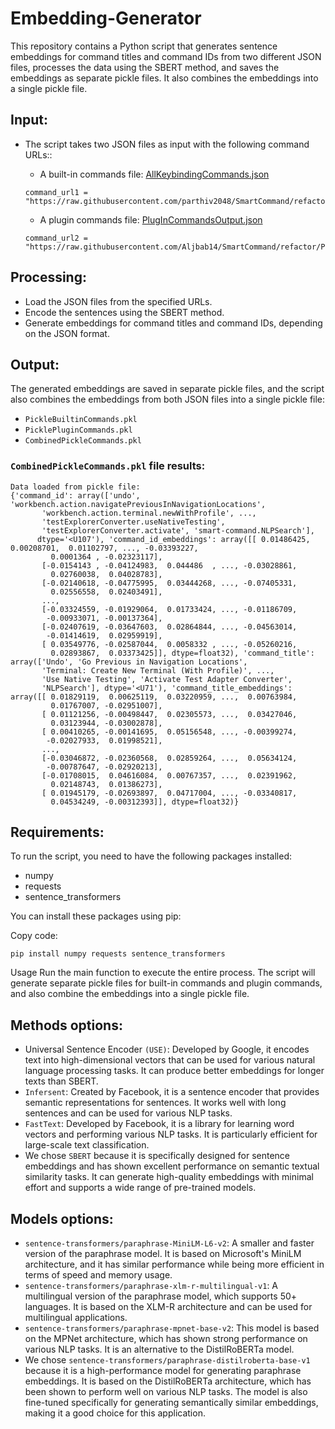 # Embedding-Generator
This repository contains a Python script that generates sentence embeddings for command titles and command IDs from two different JSON files, processes the data using the SBERT method, and saves the embeddings as separate pickle files. It also combines the embeddings into a single pickle file.

## Input:
* The script takes two JSON files as input with the following command URLs::
  * A built-in commands file: [AllKeybindingCommands.json](https://github.com/parthiv2048/SmartCommand/blob/refactor/NLP_and_backend/AllKeybindingCommands.json)
  ```
  command_url1 = "https://raw.githubusercontent.com/parthiv2048/SmartCommand/refactor/NLP_and_backend/AllKeybindingCommands.json"
  ```
  
  * A plugin commands file: [PlugInCommandsOutput.json](https://github.com/Aljbab14/SmartCommand/blob/refactor/PlugInCommandsOutput.json)
  ```
  command_url2 = "https://raw.githubusercontent.com/Aljbab14/SmartCommand/refactor/PlugInCommandsOutput.json"
  ```

## Processing:
* Load the JSON files from the specified URLs.
* Encode the sentences using the SBERT method.
* Generate embeddings for command titles and command IDs, depending on the JSON format.

## Output:
The generated embeddings are saved in separate pickle files, and the script also combines the embeddings from both JSON files into a single pickle file:

* `PickleBuiltinCommands.pkl`
* `PicklePluginCommands.pkl`
* `CombinedPickleCommands.pkl`

### `CombinedPickleCommands.pkl` file results:
```
Data loaded from pickle file:
{'command_id': array(['undo', 'workbench.action.navigatePreviousInNavigationLocations',
       'workbench.action.terminal.newWithProfile', ...,
       'testExplorerConverter.useNativeTesting',
       'testExplorerConverter.activate', 'smart-command.NLPSearch'],
      dtype='<U107'), 'command_id_embeddings': array([[ 0.01486425,  0.00208701,  0.01102797, ..., -0.03393227,
         0.0001364 , -0.02323117],
       [-0.0154143 , -0.04124983,  0.044486  , ..., -0.03028861,
         0.02760038,  0.04028783],
       [-0.02140618, -0.04775995,  0.03444268, ..., -0.07405331,
         0.02556558,  0.02403491],
       ...,
       [-0.03324559, -0.01929064,  0.01733424, ..., -0.01186709,
        -0.00933071, -0.00137364],
       [-0.02407619, -0.03647603,  0.02864844, ..., -0.04563014,
        -0.01414619,  0.02959919],
       [ 0.03549776, -0.02587044,  0.0058332 , ..., -0.05260216,
         0.02893867,  0.03373425]], dtype=float32), 'command_title': array(['Undo', 'Go Previous in Navigation Locations',      
       'Terminal: Create New Terminal (With Profile)', ...,
       'Use Native Testing', 'Activate Test Adapter Converter',
       'NLPSearch'], dtype='<U71'), 'command_title_embeddings': array([[ 0.01829119,  0.00625119,  0.03220959, ...,  0.00763984,
         0.01767007, -0.02951007],
       [ 0.01121256, -0.00498447,  0.02305573, ...,  0.03427046,
         0.03123944, -0.03002878],
       [ 0.00410265, -0.00141695,  0.05156548, ..., -0.00399274,
        -0.02027933,  0.01998521],
       ...,
       [-0.03046872, -0.02360568,  0.02859264, ...,  0.05634124,
        -0.00787647, -0.02920213],
       [-0.01708015,  0.04616084,  0.00767357, ...,  0.02391962,
         0.02148743,  0.01386273],
       [ 0.01945179, -0.02693897,  0.04717004, ..., -0.03340817,
         0.04534249, -0.00312393]], dtype=float32)}
```

## Requirements:
To run the script, you need to have the following packages installed:

* numpy
* requests
* sentence_transformers

You can install these packages using pip:

Copy code:
```
pip install numpy requests sentence_transformers
```
Usage
Run the main function to execute the entire process. The script will generate separate pickle files for built-in commands and plugin commands, and also combine the embeddings into a single pickle file.

## Methods options:
* Universal Sentence Encoder `(USE)`: Developed by Google, it encodes text into high-dimensional vectors that can be used for various natural language processing tasks. It can produce better embeddings for longer texts than SBERT.
* `Infersent`: Created by Facebook, it is a sentence encoder that provides semantic representations for sentences. It works well with long sentences and can be used for various NLP tasks.
* `FastText`: Developed by Facebook, it is a library for learning word vectors and performing various NLP tasks. It is particularly efficient for large-scale text classification.
* We chose `SBERT` because it is specifically designed for sentence embeddings and has shown excellent performance on semantic textual similarity tasks. It can generate high-quality embeddings with minimal effort and supports a wide range of pre-trained models.


## Models options:
* `sentence-transformers/paraphrase-MiniLM-L6-v2`: A smaller and faster version of the paraphrase model. It is based on Microsoft's MiniLM architecture, and it has similar performance while being more efficient in terms of speed and memory usage.
* `sentence-transformers/paraphrase-xlm-r-multilingual-v1`: A multilingual version of the paraphrase model, which supports 50+ languages. It is based on the XLM-R architecture and can be used for multilingual applications.
* `sentence-transformers/paraphrase-mpnet-base-v2`: This model is based on the MPNet architecture, which has shown strong performance on various NLP tasks. It is an alternative to the DistilRoBERTa model.
* We chose `sentence-transformers/paraphrase-distilroberta-base-v1` because it is a high-performance model for generating paraphrase embeddings. It is based on the DistilRoBERTa architecture, which has been shown to perform well on various NLP tasks. The model is also fine-tuned specifically for generating semantically similar embeddings, making it a good choice for this application.
